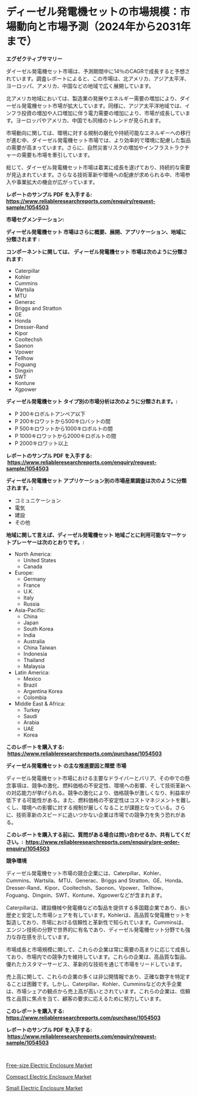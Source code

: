 <p><h1>ディーゼル発電機セットの市場規模：市場動向と市場予測（2024年から2031年まで）</h1></p><p><strong>エグゼクティブサマリー</strong></p>
<p><p>ダイーゼル発電機セット市場は、予測期間中に14％のCAGRで成長すると予想されています。調査レポートによると、この市場は、北アメリカ、アジア太平洋、ヨーロッパ、アメリカ、中国などの地域で広く展開しています。</p><p>北アメリカ地域においては、製造業の発展やエネルギー需要の増加により、ダイーゼル発電機セット市場が拡大しています。同様に、アジア太平洋地域では、インフラ投資の増加や人口増加に伴う電力需要の増加により、市場が成長しています。ヨーロッパやアメリカ、中国でも同様のトレンドが見られます。</p><p>市場動向に関しては、環境に対する規制の厳化や持続可能なエネルギーへの移行が進む中、ダイーゼル発電機セット市場では、より効率的で環境に配慮した製品の需要が高まっています。さらに、自然災害リスクの増加やインフラストラクチャーの需要も市場を牽引しています。</p><p>総じて、ダイーゼル発電機セット市場は着実に成長を遂げており、持続的な需要が見込まれています。さらなる技術革新や環境への配慮が求められる中、市場参入や事業拡大の機会が広がっています。</p></p>
<p><strong>レポートのサンプル PDF を入手する: <a href="https://www.reliableresearchreports.com/enquiry/request-sample/1054503">https://www.reliableresearchreports.com/enquiry/request-sample/1054503</a></strong></p>
<p><strong>市場セグメンテーション:</strong></p>
<p><strong> ディーゼル発電機セット 市場はさらに概要、展開、アプリケーション、地域に分類されます :</strong></p>
<p><strong>コンポーネントに関しては、 ディーゼル発電機セット 市場は次のように分類されます: &nbsp;</strong></p>
<p><ul><li>Caterpillar</li><li>Kohler</li><li>Cummins</li><li>Wartsila</li><li>MTU</li><li>Generac</li><li>Briggs and Stratton</li><li>GE</li><li>Honda</li><li>Dresser-Rand</li><li>Kipor</li><li>Cooltechsh</li><li>Saonon</li><li>Vpower</li><li>Tellhow</li><li>Foguang</li><li>Dingxin</li><li>SWT</li><li>Kontune</li><li>Xgpower</li></ul></p>
<p><strong> ディーゼル発電機セット タイプ別の市場分析は次のように分類されます。:</strong></p>
<p><ul><li>P 200キロボルトアンペア以下</li><li>P 200キロワットから500キロバットの間</li><li>P 500キロワットから1000キロボルトの間</li><li>P 1000キロワットから2000キロボルトの間</li><li>P 2000キロワット以上</li></ul></p>
<p><strong>レポートのサンプル PDF を入手する: &nbsp;<a href="https://www.reliableresearchreports.com/enquiry/request-sample/1054503">https://www.reliableresearchreports.com/enquiry/request-sample/1054503</a></strong></p>
<p><strong> ディーゼル発電機セット アプリケーション別の市場産業調査は次のように分類されます。:</strong></p>
<p><ul><li>コミュニケーション</li><li>電気</li><li>建設</li><li>その他</li></ul></p>
<p><strong>地域に関して言えば、ディーゼル発電機セット 地域ごとに利用可能なマーケットプレーヤーは次のとおりです。:</strong></p>
<p><ul>
    <li>
        North America:
        <ul>
            <li>United States</li>
            <li>Canada</li>
        </ul>
    </li>
    <li>
        Europe:
        <ul>
            <li>Germany</li>
            <li>France</li>
            <li>U.K.</li>
            <li>Italy</li>
            <li>Russia</li>
        </ul>
    </li>
    <li>
        Asia-Pacific:
        <ul>
            <li>China</li>
            <li>Japan</li>
            <li>South Korea</li>
            <li>India</li>
            <li>Australia</li>
            <li>China Taiwan</li>
            <li>Indonesia</li>
            <li>Thailand</li>
            <li>Malaysia</li>
        </ul>
    </li>
    <li>
        Latin America:
        <ul>
            <li>Mexico</li>
            <li>Brazil</li>
            <li>Argentina Korea</li>
            <li>Colombia</li>
        </ul>
    </li>
    <li>
        Middle East & Africa:
        <ul>
            <li>Turkey</li>
            <li>Saudi</li>
            <li>Arabia</li>
            <li>UAE</li>
            <li>Korea</li>
        </ul>
    </li>
    </ul></p>
<p><strong>このレポートを購入する: &nbsp;<a href="https://www.reliableresearchreports.com/purchase/1054503">https://www.reliableresearchreports.com/purchase/1054503</a></strong></p>
<p><strong>ディーゼル発電機セット の主な推進要因と障壁 市場</strong></p>
<p><p>ディーゼル発電機セット市場における主要なドライバーとバリア、その中での懸念事項は、競争の激化、燃料価格の不安定性、環境への影響、そして技術革新への対応能力が挙げられる。競争の激化により、価格競争が激しくなり、利益率が低下する可能性がある。また、燃料価格の不安定性はコストマネジメントを難しくし、環境への影響に対する規制が厳しくなることが課題となっている。さらに、技術革新のスピードに追いつかない企業は市場での競争力を失う恐れがある。</p></p>
<p><strong>このレポートを購入する前に、質問がある場合は問い合わせるか、共有してください。:&nbsp; <a href="https://www.reliableresearchreports.com/enquiry/pre-order-enquiry/1054503">https://www.reliableresearchreports.com/enquiry/pre-order-enquiry/1054503</a></strong></p>
<p><strong>競争環境</strong></p>
<p><p>ディーゼル発電機セット市場の競合企業には、Caterpillar、Kohler、Cummins、Wartsila、MTU、Generac、Briggs and Stratton、GE、Honda、Dresser-Rand、Kipor、Cooltechsh、Saonon、Vpower、Tellhow、Foguang、Dingxin、SWT、Kontune、Xgpowerなどが含まれます。</p><p>Caterpillarは、建設機械や発電機などの製品を提供する多国籍企業であり、長い歴史と安定した市場シェアを有しています。Kohlerは、高品質な発電機セットを製造しており、市場における信頼性と革新性で知られています。Cumminsは、エンジン技術の分野で世界的に有名であり、ディーゼル発電機セット分野でも強力な存在感を示しています。</p><p>市場成長と市場規模に関して、これらの企業は常に需要の高まりに応じて成長しており、市場内での競争力を維持しています。これらの企業は、高品質な製品、優れたカスタマーサービス、革新的な技術を通じて市場をリードしています。</p><p>売上高に関して、これらの企業の多くは非公開情報であり、正確な数字を特定することは困難です。しかし、Caterpillar、Kohler、Cumminsなどの大手企業は、市場シェアの観点から売上高が高いとされています。これらの企業は、信頼性と品質に焦点を当て、顧客の要求に応えるために努力しています。</p></p>
<p><strong>このレポートを購入する: &nbsp; <a href="https://www.reliableresearchreports.com/purchase/1054503">https://www.reliableresearchreports.com/purchase/1054503</a></strong></p>
<p><strong>レポートのサンプル PDF を入手する: &nbsp;<a href="https://www.reliableresearchreports.com/enquiry/request-sample/1054503">https://www.reliableresearchreports.com/enquiry/request-sample/1054503</a></strong><strong></strong></p>
<p>&nbsp;</p>
<p><p><a href="https://view.publitas.com/reportprime-1/free-size-electric-enclosure-market-provides-a-comprehensive-analysis-including-a-macro-overview-of-the-market-as-well-as-micro-details-such-as-market-size-and-competitive-landscape/">Free-size Electric Enclosure Market</a></p><p><a href="https://view.publitas.com/reportprime-1/compact-electric-enclosure-market-provides-detailed-segmentation-of-this-market-based-on-type-application-and-region-and-forecast-for-the-period-from-2023-2030/">Compact Electric Enclosure Market</a></p><p><a href="https://view.publitas.com/reportprime-1/small-electric-enclosure-market-size-growing-and-forecasted-for-period-from-2023-2030-and-provides-complete-market-analysis-of-this-market/">Small Electric Enclosure Market</a></p></p>